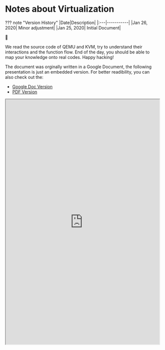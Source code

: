 # Notes about Virtualization

??? note "Version History"
	|Date|Description|
	|:---|-----------|
	|Jan 26, 2020| Minor adjustment|
	|Jan 25, 2020| Initial Document|

:rat:

We read the source code of QEMU and KVM, try to understand their interactions and the function flow.
End of the day, you should be able to map your knowledge onto real codes.
Happy hacking!

The document was orginally written in a Google Document, the following presentation
is just an embedded version.
For better readibility, you can also check out the:

- <a href="https://docs.google.com/document/d/e/2PACX-1vSsskD0A2XgHoZhaYLAkS7lmCOrfxkGXk1WTovWEAyeoELVdBjrE-NzD8h-NvJfKhxMpUg2aXzaD-XG/pub" target="_blank">Google Doc Version</a>
- <a href="http://lastweek.io/pubs/qemu_kvm_notes.pdf" target="_blank">PDF Version</a>

<iframe style="width: 100%; height: 800px;" frameborder="1" allowfullscreen 
    src="https://docs.google.com/document/d/e/2PACX-1vSsskD0A2XgHoZhaYLAkS7lmCOrfxkGXk1WTovWEAyeoELVdBjrE-NzD8h-NvJfKhxMpUg2aXzaD-XG/pub?embedded=true">        
</iframe>

